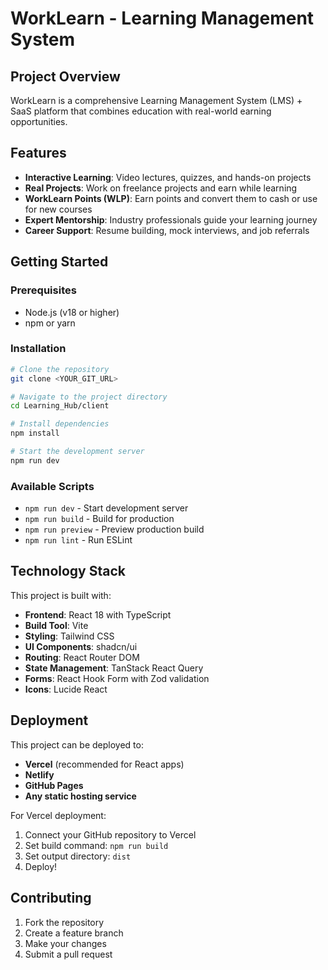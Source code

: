 # WorkLearn - Learning Management System

## Project Overview

WorkLearn is a comprehensive Learning Management System (LMS) + SaaS platform that combines education with real-world earning opportunities.

## Features

- **Interactive Learning**: Video lectures, quizzes, and hands-on projects
- **Real Projects**: Work on freelance projects and earn while learning
- **WorkLearn Points (WLP)**: Earn points and convert them to cash or use for new courses
- **Expert Mentorship**: Industry professionals guide your learning journey
- **Career Support**: Resume building, mock interviews, and job referrals

## Getting Started

### Prerequisites

- Node.js (v18 or higher)
- npm or yarn

### Installation

```sh
# Clone the repository
git clone <YOUR_GIT_URL>

# Navigate to the project directory
cd Learning_Hub/client

# Install dependencies
npm install

# Start the development server
npm run dev
```

### Available Scripts

- `npm run dev` - Start development server
- `npm run build` - Build for production
- `npm run preview` - Preview production build
- `npm run lint` - Run ESLint

## Technology Stack

This project is built with:

- **Frontend**: React 18 with TypeScript
- **Build Tool**: Vite
- **Styling**: Tailwind CSS
- **UI Components**: shadcn/ui
- **Routing**: React Router DOM
- **State Management**: TanStack React Query
- **Forms**: React Hook Form with Zod validation
- **Icons**: Lucide React

## Deployment

This project can be deployed to:

- **Vercel** (recommended for React apps)
- **Netlify**
- **GitHub Pages**
- **Any static hosting service**

For Vercel deployment:
1. Connect your GitHub repository to Vercel
2. Set build command: `npm run build`
3. Set output directory: `dist`
4. Deploy!

## Contributing

1. Fork the repository
2. Create a feature branch
3. Make your changes
4. Submit a pull request
